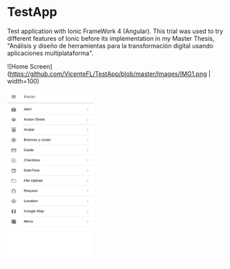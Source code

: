 # TestApp
Test application with Ionic FrameWork 4 (Angular). This trial was used to try different features of Ionic before its implementation in my Master Thesis, "Análisis y diseño de herramientas para la transformación digital usando aplicaciones multiplataforma".

![Home Screen](https://github.com/VicenteFL/TestApp/blob/master/Images/IMG1.png  | width=100)

<img src="https://github.com/VicenteFL/TestApp/blob/master/Images/IMG1.png" width="200" height="400" />
